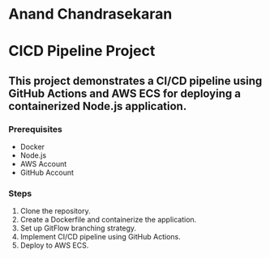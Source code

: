 # Anand Chandrasekaran

# CICD Pipeline Project

## This project demonstrates a CI/CD pipeline using GitHub Actions and AWS ECS for deploying a containerized Node.js application.

### Prerequisites

- Docker
- Node.js
- AWS Account
- GitHub Account

### Steps

1. Clone the repository.
2. Create a Dockerfile and containerize the application.
3. Set up GitFlow branching strategy.
4. Implement CI/CD pipeline using GitHub Actions.
5. Deploy to AWS ECS.
